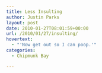 ```yaml
---
title: Less Insulting
author: Justin Parks
layout: post
date: 2010-01-27T08:01:59+00:00
url: /2010/01/27/insulting/
hovertext:
  - "'Now get out so I can poop.'"
categories:
  - Chipmunk Bay

---
```


